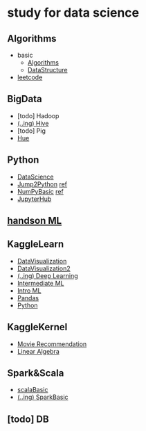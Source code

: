 # study for data science
## Algorithms
* basic
  * [Algorithms](Algorithms/basic/Algorithms)
  * [DataStructure](Algorithms/basic/DataStructure)
* [leetcode](Algorithms/leetcode)
## BigData
* [todo] Hadoop
* [(..ing) Hive](Bigdata/Hive)
* [todo] Pig
* [Hue](Bigdata/Hue/hue.ipynb)
## Python
* [DataScience](Python/DataScience)
* [Jump2Python](Python/Jump2Python) [ref](https://wikidocs.net/book/1)
* [NumPyBasic](Python/NumPyBasic.ipynb) [ref](www.DataCamp.com)
* [JupyterHub](Python/JupyterHub.ipynb)
## [handson ML](handsonML)
## KaggleLearn
* [DataVisualization](DataVisualization)
* [DataVisualization2](kaggleLearn/DataVisualization2)
* [(..ing) Deep Learning](kaggleLearn/DeepLearning)
* [Intermediate ML](kaggleLearn/IntermediateML)
* [Intro ML](kaggleLearn/IntroToML)
* [Pandas](kaggleLearn/pandas.ipynb)
* [Python](kaggleLearn)
## KaggleKernel
* [Movie Recommendation](kaggleKernal/MovieRecommendationSystems.ipynb)
* [Linear Algebra](kaggleKernel/LinearAlgebra.ipynb)
## Spark&Scala
* [scalaBasic](Spark%26Scala/scalaBasic)
* [(..ing) SparkBasic](Spark%26Scala/sparkBasic)
## [todo] DB

